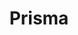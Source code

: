 ---
slug: "/prisma"
title: "Prisma"
description: "Daily UI prompts are designed to challenge participants to think creatively and improve design skills in areas such as typography, color theory, layout, and user experience design."
url: "http://prisma-beta.celcom.com.my"
button: "Prisma-beta Site"

contributions:
  - role: Conceptual Design
  - role: UI/UX Design

technologies:
  - tool: Adobe XD

featuredImages:
  - image: images/prisma/prisma-1.png
  - image: images/prisma/prisma-2.png
  - image: images/prisma/prisma-3.png
  - image: images/prisma/prisma-4.png
---